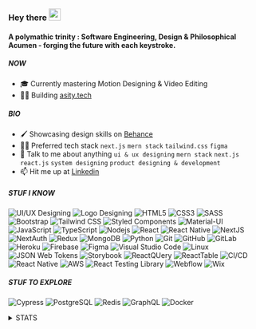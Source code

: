 ### Hey there <img src="https://media.giphy.com/media/hvRJCLFzcasrR4ia7z/giphy.gif" width="24"/>

####  A polymathic trinity : Software Engineering, Design & Philosophical Acumen - forging the future with each keystroke.

##### NOW
- 🎓 Currently mastering Motion Designing & Video Editing
- 👷🏻 Building [asity.tech](https://www.youtube.com/@asity5476)

##### BIO
- 🖌️ Showcasing design skills on [Behance](https://www.behance.net/manikangkan)
- 👷‍♂️ Preferred tech stack `next.js` `mern stack` `tailwind.css` `figma`
- 🫡 Talk to me about anything `ui & ux designing` `mern stack` `next.js` `react.js` `system designing` `product designing & development`
- 📫 Hit me up at [Linkedin](https://www.linkedin.com/in/manikangkandas/)

##### STUF I KNOW

![UI/UX Designing](https://img.shields.io/badge/-UI/UX-61DAFB?style=flat-square&logo)
![Logo Designing](https://img.shields.io/badge/-Logo-0081CB?style=flat-square&logo)
![HTML5](https://img.shields.io/badge/-HTML5-E34F26?style=flat-square&logo=html5&logoColor=white)
![CSS3](https://img.shields.io/badge/-CSS3-1572B6?style=flat-square&logo=css3)
![SASS](https://img.shields.io/badge/-SASS-CC6699?style=flat-square&logo=sass&logoColor=white)
![Bootstrap](https://img.shields.io/badge/-Bootstrap-7952B3?style=flat-square&logo=bootstrap&logoColor=white)
![Tailwind CSS](https://img.shields.io/badge/-TailwindCSS-38B2AC?style=flat-square&logo=tailwind-css&logoColor=white)
![Styled Components](https://img.shields.io/badge/-StyledComponents-DB7093?style=flat-square&logo=styled-components&logoColor=white)
![Material-UI](https://img.shields.io/badge/-MaterialUI-0081CB?style=flat-square&logo=material-ui)
![JavaScript](https://img.shields.io/badge/-JavaScript-F7DF1E?style=flat-square&logo=javascript&logoColor=black)
![TypeScript](https://img.shields.io/badge/-TypeScript-007ACC?style=flat-square&logo=typescript&logoColor=white)
![Nodejs](https://img.shields.io/badge/-Nodejs-339933?style=flat-square&logo=Node.js&logoColor=white)
![React](https://img.shields.io/badge/-React-61DAFB?style=flat-square&logo=react&logoColor=black)
![React Native](https://img.shields.io/badge/-ReactNative-F24E1E?style=flat-square&logo=react&logoColor=black)
![NextJS](https://img.shields.io/badge/-Next.js-000000?style=flat-square&logo=next.js)
![NextAuth](https://img.shields.io/badge/-NextAuth-000000?style=flat-square&logo=next.js)
![Redux](https://img.shields.io/badge/-Redux-764ABC?style=flat-square&logo=redux)
![MongoDB](https://img.shields.io/badge/-MongoDB-47A248?style=flat-square&logo=mongodb&logoColor=white)
![Python](https://img.shields.io/badge/-Python-3776AB?style=flat-square&logo=Python&logoColor=white)
![Git](https://img.shields.io/badge/-Git-black?style=flat-square&logo=git)
![GitHub](https://img.shields.io/badge/-GitHub-181717?style=flat-square&logo=github)
![GitLab](https://img.shields.io/badge/-GitLab-181717?style=flat-square&logo=gitlab)
![Heroku](https://img.shields.io/badge/-Heroku-430098?style=flat-square&logo=heroku)
![Firebase](https://img.shields.io/badge/-Firebase-FFCA28?style=flat-square&logo=firebase&logoColor=black)
![Figma](https://img.shields.io/badge/-Figma-F24E1E?style=flat-square&logo=figma&logoColor=white)
![Visual Studio Code](https://img.shields.io/badge/-VSCode-007ACC?style=flat-square&logo=visual-studio-code&logoColor=white)
![Linux](https://img.shields.io/badge/-Linux-FCC624?style=flat-square&logo=linux&logoColor=black)
![JSON Web Tokens](https://img.shields.io/badge/-JWT-000000?style=flat-square&logo=json-web-tokens&logoColor=white)
![Storybook](https://img.shields.io/badge/-Storybook-FF4785?style=flat-square&logo=storybook&logoColor=white)
![ReactQUery](https://img.shields.io/badge/-ReactQuery-EF4444?style=flat-square&logo=reactQuery&logoColor=white)
![ReactTable](https://img.shields.io/badge/-ReactTable-EF4444?style=flat-square&logo=reactTable&logoColor=white)
![CI/CD](https://img.shields.io/badge/-CI/CD-61DAFB?style=flat-square&logo)
![React Native](https://img.shields.io/badge/-ReactNative-61DAFB?style=flat-square&logo=react&logoColor=black)
![AWS](https://img.shields.io/badge/-AWS-232F3E?style=flat-square&logo=amazon-aws)
![React Testing Library](https://img.shields.io/badge/-RTL-E33332?style=flat-square&logo=testing-library&logoColor=white)
![Webflow](https://img.shields.io/badge/-Webflow-E33332?style=flat-square&logo=testing-library&logoColor=white)
![Wix](https://img.shields.io/badge/-Wix-E33332?style=flat-square&logo=testing-library&logoColor=white)

##### STUF TO EXPLORE

![Cypress](https://img.shields.io/badge/-Cypress-17202C?style=flat-square&logo=cypress&logoColor=white)
![PostgreSQL](https://img.shields.io/badge/-PostgreSQL-336791?style=flat-square&logo=postgresql&logoColor=white)
![Redis](https://img.shields.io/badge/-Redis-DC382D?style=flat-square&logo=redis&logoColor=white)
![GraphQL](https://img.shields.io/badge/-GraphQL-E10098?style=flat-square&logo=graphql&logoColor=white)
![Docker](https://img.shields.io/badge/-Docker-2496ED?style=flat-square&logo=docker&logoColor=white)

<!-- ##### BLISS
| 🙋🏻‍♂️ | 🎧 |
| --- | --- |
|<p><img src="https://visitor-badge.glitch.me/badge?page_id=manikangkandas" alt="Visitor badge"/></p>|[![spotify-github-profile](https://spotify-github-profile.vercel.app/api/view?uid=7q2zepezlscsq70hohn4bicbd&cover_image=true&theme=novatorem&show_offline=false&background_color=20232A&interchange=false&bar_color=61DAFB&bar_color_cover=false&)](https://github.com/kittinan/spotify-github-profile)| -->

<details>
<summary>STATS</summary>

#####
[![wakatime](https://wakatime.com/badge/user/5527de40-d2df-4a1c-936b-ab1a65640e7c.svg)](https://wakatime.com/@5527de40-d2df-4a1c-936b-ab1a65640e7c)
  
| GitHub Stats | GitHub Streak | Top Languages |
| --- | --- | --- |
| ![](https://github-readme-stats.vercel.app/api?username=manikangkan&theme=react&hide_border=true&include_all_commits=true&count_private=true) | ![](https://github-readme-streak-stats.herokuapp.com/?user=manikangkan&theme=react&hide_border=true) | ![](https://github-readme-stats.vercel.app/api/top-langs/?username=manikangkan&theme=react&hide_border=true&include_all_commits=true&count_private=true&layout=compact) |

</details>


